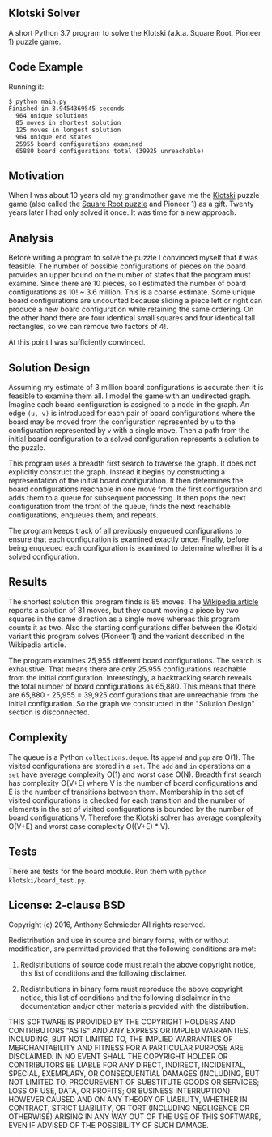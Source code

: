 ## Klotski Solver

A short Python 3.7 program to solve the Klotski (a.k.a. Square Root, Pioneer 1) puzzle game.

## Code Example

Running it:

```
$ python main.py 
Finished in 8.9454369545 seconds
  964 unique solutions
  85 moves in shortest solution
  125 moves in longest solution
  964 unique end states
  25955 board configurations examined
  65880 board configurations total (39925 unreachable)
```

## Motivation

When I was about 10 years old my grandmother gave me the [Klotski](https://en.wikipedia.org/wiki/Klotski) puzzle game (also called the [Square Root puzzle](http://squarerootgames.com/puzzles.html) and Pioneer 1) as a gift. Twenty years later I had only solved it once. It was time for a new approach.

## Analysis

Before writing a program to solve the puzzle I convinced myself that it was feasible. The number of possible configurations of pieces on the board provides an upper bound on the number of states that the program must examine. Since there are 10 pieces, so I estimated the number of board configurations as 10! ~ 3.6 million. This is a coarse estimate. Some unique board configurations are uncounted because sliding a piece left or right can produce a new board configuration while retaining the same ordering. On the other hand there are four identical small squares and four identical tall rectangles, so we can remove two factors of 4!.

At this point I was sufficiently convinced.

## Solution Design

Assuming my estimate of 3 million board configurations is accurate then it is feasible to examine them all. I model the game with an undirected graph. Imagine each board configuration is assigned to a node in the graph. An edge `(u, v)` is introduced for each pair of board configurations where the board may be moved from the configuration represented by `u` to the configuration represented by `v` with a single move. Then a path from the initial board configuration to a solved configuration represents a solution to the puzzle.

This program uses a breadth first search to traverse the graph. It does not explicitly construct the graph. Instead it begins by constructing a representation of the initial board configuration. It then determines the board configurations reachable in one move from the first configuration and adds them to a queue for subsequent processing. It then pops the next configuration from the front of the queue, finds the next reachable configurations, enqueues them, and repeats.

The program keeps track of all previously enqueued configurations to ensure that each configuration is examined exactly once. Finally, before being enqueued each configuration is examined to determine whether it is a solved configuration.

## Results

The shortest solution this program finds is 85 moves. The [Wikipedia article](https://en.wikipedia.org/wiki/Klotski) reports a solution of 81 moves, but they count moving a piece by two squares in the same direction as a single move whereas this program counts it as two. Also the starting configurations differ between the Klotski variant this program solves (Pioneer 1) and the variant described in the Wikipedia article.

The program examines 25,955 different board configurations. The search is exhaustive. That means there are only 25,955 configurations reachable from the initial configuration. Interestingly, a backtracking search reveals the total number of board configurations as 65,880. This means that there are 65,880 - 25,955 = 39,925 configurations that are unreachable from the initial configuration. So the graph we constructed in the "Solution Design" section is disconnected.

## Complexity

The queue is a Python `collections.deque`. Its `append` and `pop` are O(1). The visited configurations are stored in a `set`. The `add` and `in` operations on a `set` have average complexity O(1) and worst case O(N). Breadth first search has complexity O(V+E) where V is the number of board configurations and E is the number of transitions between them. Membership in the set of visited configurations is checked for each transition and the number of elements in the set of visited configurations is bounded by the number of board configurations V. Therefore the Klotski solver has average complexity O(V+E) and worst case complexity O((V+E) * V).

## Tests

There are tests for the board module. Run them with `python klotski/board_test.py`.

## License: 2-clause BSD

Copyright (c) 2016, Anthony Schmieder
All rights reserved.

Redistribution and use in source and binary forms, with or without modification, are permitted provided that the following conditions are met:

1. Redistributions of source code must retain the above copyright notice, this list of conditions and the following disclaimer.

2. Redistributions in binary form must reproduce the above copyright notice, this list of conditions and the following disclaimer in the documentation and/or other materials provided with the distribution.

THIS SOFTWARE IS PROVIDED BY THE COPYRIGHT HOLDERS AND CONTRIBUTORS "AS IS" AND ANY EXPRESS OR IMPLIED WARRANTIES, INCLUDING, BUT NOT LIMITED TO, THE IMPLIED WARRANTIES OF MERCHANTABILITY AND FITNESS FOR A PARTICULAR PURPOSE ARE DISCLAIMED. IN NO EVENT SHALL THE COPYRIGHT HOLDER OR CONTRIBUTORS BE LIABLE FOR ANY DIRECT, INDIRECT, INCIDENTAL, SPECIAL, EXEMPLARY, OR CONSEQUENTIAL DAMAGES (INCLUDING, BUT NOT LIMITED TO, PROCUREMENT OF SUBSTITUTE GOODS OR SERVICES; LOSS OF USE, DATA, OR PROFITS; OR BUSINESS INTERRUPTION) HOWEVER CAUSED AND ON ANY THEORY OF LIABILITY, WHETHER IN CONTRACT, STRICT LIABILITY, OR TORT (INCLUDING NEGLIGENCE OR OTHERWISE) ARISING IN ANY WAY OUT OF THE USE OF THIS SOFTWARE, EVEN IF ADVISED OF THE POSSIBILITY OF SUCH DAMAGE.
